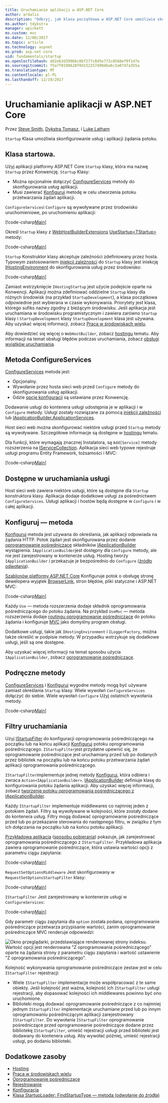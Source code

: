 ```yaml
---
title: Uruchamianie aplikacji w ASP.NET Core
author: ardalis
description: "Odkryj, jak klasa początkowa w ASP.NET Core umożliwia skonfigurowanie usług i aplikacji żądania potoku."
ms.author: tdykstra
manager: wpickett
ms.custom: mvc
ms.date: 12/08/2017
ms.topic: article
ms.technology: aspnet
ms.prod: asp.net-core
uid: fundamentals/startup
ms.openlocfilehash: dd2eb3d3996bc0bf277c8d5e772c8568ef9f147e
ms.sourcegitcommit: f5a7f0198628f0d152257d90dba6c3a0747a355a
ms.translationtype: MT
ms.contentlocale: pl-PL
ms.lasthandoff: 12/19/2017
---
```

# <a name="application-startup-in-aspnet-core"></a>Uruchamianie aplikacji w ASP.NET Core

Przez [Steve Smith](https://ardalis.com), [Dykstra Tomasz](https://github.com/tdykstra), i [Luke Latham](https://github.com/guardrex)

`Startup` Klasa umożliwia skonfigurowanie usług i aplikacji żądania potoku.

## <a name="the-startup-class"></a>Klasa startowa.

Użyj aplikacji platformy ASP.NET Core `Startup` klasy, która ma nazwę `Startup` przez Konwencję. `Startup` Klasy:

* Można opcjonalnie dołączyć [ConfigureServices](/dotnet/api/microsoft.aspnetcore.hosting.startupbase.configureservices) metody do skonfigurowania usług aplikacji.
* Musi zawierać [Konfiguruj](/dotnet/api/microsoft.aspnetcore.hosting.startupbase.configure) metodę w celu utworzenia potoku przetwarzania żądań aplikacji.

`ConfigureServices`i `Configure` są wywoływane przez środowisko uruchomieniowe, po uruchomieniu aplikacji:

[!code-csharp[Main](startup/snapshot_sample/Startup1.cs)]

Określ `Startup` klasy z [WebHostBuilderExtensions](/dotnet/api/Microsoft.AspNetCore.Hosting.WebHostBuilderExtensions) [UseStartup&lt;TStartup&gt; ](/dotnet/api/microsoft.aspnetcore.hosting.webhostbuilderextensions.usestartup#Microsoft_AspNetCore_Hosting_WebHostBuilderExtensions_UseStartup__1_Microsoft_AspNetCore_Hosting_IWebHostBuilder_) metody:

[!code-csharp[Main](../common/samples/WebApplication1DotNetCore2.0App/Program.cs?name=snippet_Main&highlight=10)]

`Startup` Konstruktor klasy akceptuje zależności zdefiniowany przez hosta. Typowym zastosowaniem [iniekcji zależności](xref:fundamentals/dependency-injection) do `Startup` klasy jest iniekcję [IHostingEnvironment](/dotnet/api/Microsoft.AspNetCore.Hosting.IHostingEnvironment) do skonfigurowania usług przez środowisko:

[!code-csharp[Main](startup/snapshot_sample/Startup2.cs)]

Zamiast wstrzyknięcie `IHostingStartup` jest użycie podejście oparte na Konwencji. Aplikacji można zdefiniować oddzielne `Startup` klasy dla różnych środowisk (na przykład `StartupDevelopment`), a klasa początkowa odpowiednie jest wybierana w czasie wykonywania. Priorytety jest klasa, którego sufiks nazwy zgodny z bieżącym środowisku. Jeśli aplikacja jest uruchamiana w środowisku programistycznym i zawiera zarówno `Startup` klasy i `StartupDevelopment` klasy `StartupDevelopment` klasa jest używana. Aby uzyskać więcej informacji, zobacz [Praca w środowiskach wielu](xref:fundamentals/environments#startup-conventions).

Aby dowiedzieć się więcej o `WebHostBuilder`, zobacz [hostingu](xref:fundamentals/hosting) tematu. Aby informacji na temat obsługi błędów podczas uruchamiania, zobacz [obsługi wyjątków uruchamiania](xref:fundamentals/error-handling#startup-exception-handling).

## <a name="the-configureservices-method"></a>Metoda ConfigureServices

[ConfigureServices](/dotnet/api/microsoft.aspnetcore.hosting.startupbase.configureservices) metoda jest:

* Opcjonalny.
* Wywołanie przez hosta sieci web przed `Configure` metody do skonfigurowania usług aplikacji.
* Gdzie [opcje konfiguracji](xref:fundamentals/configuration/index) są ustawiane przez Konwencję.

Dodawanie usługi do kontenera usługi udostępnia je w aplikacji i w `Configure` metody. Usługi zostały rozwiązane za pomocą [iniekcji zależności](xref:fundamentals/dependency-injection) lub [IApplicationBuilder.ApplicationServices](/dotnet/api/microsoft.aspnetcore.builder.iapplicationbuilder.applicationservices).

Host sieci web można skonfigurować niektóre usługi przed `Startup` metody są wywoływane. Szczegółowe informacje są dostępne w [hostingu](xref:fundamentals/hosting) tematu. 

Dla funkcji, które wymagają znacznej Instalatora, są `Add[Service]` metody rozszerzenia na [IServiceCollection](/dotnet/api/Microsoft.Extensions.DependencyInjection.IServiceCollection). Aplikacja sieci web typowe rejestruje usługi programu Entity Framework, tożsamości i MVC:

[!code-csharp[Main](../common/samples/WebApplication1/Startup.cs?highlight=4,7,11&start=40&end=55)]

## <a name="services-available-in-startup"></a>Dostępne w uruchamiania usługi

Host sieci web zawiera niektóre usługi, które są dostępne dla `Startup` konstruktora klasy. Aplikacja dodaje dodatkowe usługi za pośrednictwem `ConfigureServices`. Usługi aplikacji i hostów będą dostępne w `Configure` i w całej aplikacji.

## <a name="the-configure-method"></a>Konfiguruj — metoda

[Konfiguruj](/dotnet/api/microsoft.aspnetcore.hosting.startupbase.configure) metoda jest używana do określania, jak aplikacji odpowiada na żądania HTTP. Potok żądań jest skonfigurowana przez dodanie [oprogramowanie pośredniczące](xref:fundamentals/middleware) składników [IApplicationBuilder](/dotnet/api/microsoft.aspnetcore.builder.iapplicationbuilder) wystąpienia. `IApplicationBuilder`jest dostępny dla `Configure` metody, ale nie jest zarejestrowany w kontenerze usług. Hosting tworzy `IApplicationBuilder` i przekazuje je bezpośrednio do `Configure` ([źródło odwołania](https://github.com/aspnet/Hosting/blob/release/2.0.0/src/Microsoft.AspNetCore.Hosting/Internal/WebHost.cs#L179-L192)).

[Szablonów platformy ASP.NET Core](/dotnet/core/tools/dotnet-new) Konfiguruje potok o obsługę stronę dewelopera wyjątek [BrowserLink](http://vswebessentials.com/features/browserlink), stron błędów, pliki statyczne i ASP.NET MVC:

[!code-csharp[Main](../common/samples/WebApplication1DotNetCore2.0App/Startup.cs?range=28-48&highlight=5,6,10,13,15)]

Każdy `Use` — metoda rozszerzenia dodaje składnik oprogramowania pośredniczącego do potoku żądania. Na przykład `UseMvc` — metoda rozszerzenia dodaje [routingu oprogramowanie pośredniczące](xref:fundamentals/routing) do potoku żądania i konfiguruje [MVC](xref:mvc/overview) jako domyślny program obsługi.

Dodatkowe usługi, takie jak `IHostingEnvironment` i `ILoggerFactory`, można także określić w podpisie metody. W przypadku wstrzykuje się dodatkowe usługi, jeśli są one dostępne.

Aby uzyskać więcej informacji na temat sposobu użycia `IApplicationBuilder`, zobacz [oprogramowanie pośredniczące](xref:fundamentals/middleware).

## <a name="convenience-methods"></a>Podręczne metody

[ConfigureServices](/dotnet/api/microsoft.aspnetcore.hosting.iwebhostbuilder.configureservices) i [Konfiguruj](/dotnet/api/microsoft.aspnetcore.hosting.webhostbuilderextensions.configure) wygodne metody mogą być używane zamiast określania `Startup` klasy. Wiele wywołań `ConfigureServices` dołączyć do siebie. Wiele wywołań `Configure` Użyj ostatnich wywołania metody.

[!code-csharp[Main](startup/snapshot_sample/Program.cs?highlight=16,20)]

## <a name="startup-filters"></a>Filtry uruchamiania

Użyj [IStartupFilter](/dotnet/api/microsoft.aspnetcore.hosting.istartupfilter) do konfiguracji oprogramowania pośredniczącego na początku lub na końcu aplikacji [Konfiguruj](#the-configure-method) potoku oprogramowania pośredniczącego. `IStartupFilter`jest przydatne upewnić się, że oprogramowanie pośredniczące jest uruchamiany przed lub po dodanych przez bibliotek na początku lub na końcu potoku przetwarzania żądań aplikacji oprogramowania pośredniczącego.

`IStartupFilter`implementuje jednej metody [Konfiguruj](/dotnet/api/microsoft.aspnetcore.hosting.istartupfilter.configure), która odbiera i zwraca `Action<IApplicationBuilder>`. [IApplicationBuilder](/dotnet/api/microsoft.aspnetcore.builder.iapplicationbuilder) definiuje klasę do konfigurowania potoku żądania aplikacji. Aby uzyskać więcej informacji, zobacz [tworzenie potoku oprogramowania pośredniczącego z IApplicationBuilder](xref:fundamentals/middleware#creating-a-middleware-pipeline-with-iapplicationbuilder).

Każdy `IStartupFilter` implementuje middlewares co najmniej jeden z potokiem żądań. Filtry są wywoływane w kolejności, które zostały dodane do kontenera usług. Filtry mogą dodawać oprogramowanie pośredniczące przed lub po przekazanie sterowania do następnego filtru, w związku z tym ich dołączania na początku lub na końcu potoku aplikacji.

[Przykładowa aplikacja](https://github.com/aspnet/Docs/tree/master/aspnetcore/fundamentals/startup/sample/) ([sposobu pobierania](xref:tutorials/index#how-to-download-a-sample)) pokazuje, jak zarejestrować oprogramowania pośredniczącego z `IStartupFilter`. Przykładowa aplikacja zawiera oprogramowanie pośredniczące, która ustawia wartości opcji z parametru ciągu zapytania:

[!code-csharp[Main](startup/sample/RequestSetOptionsMiddleware.cs?name=snippet1)]

`RequestSetOptionsMiddleware` Jest skonfigurowany w `RequestSetOptionsStartupFilter` klasy:

[!code-csharp[Main](startup/sample/RequestSetOptionsStartupFilter.cs?name=snippet1&highlight=7)]

`IStartupFilter` Jest zarejestrowany w kontenerze usługi w `ConfigureServices`:

[!code-csharp[Main](startup/sample/Startup.cs?name=snippet1&highlight=3)]

Gdy parametr ciągu zapytania dla `option` została podana, oprogramowanie pośredniczące przetwarza przypisanie wartości, zanim oprogramowanie pośredniczące MVC renderuje odpowiedzi:

![Okno przeglądarki, przedstawiające renderowanej strony indeksu. Wartość opcji jest renderowana "Z oprogramowania pośredniczącego" oparte na żądania strony z parametru ciągu zapytania i wartość ustawienie "Z oprogramowania pośredniczącego".](startup/_static/index.png)

Kolejność wykonywania oprogramowanie pośredniczące zestaw jest w celu `IStartupFilter` rejestracji:

* Wiele `IStartupFilter` implementacje może współpracować z te same obiekty. Jeśli kolejność jest ważna, kolejność ich `IStartupFilter` usługi rejestracji, aby dopasować kolejności ich middlewares powinno być ono uruchomione.
* Biblioteki mogą dodawać oprogramowanie pośredniczące z co najmniej jednym `IStartupFilter` implementacje uruchamiane przed lub po innym oprogramowaniu pośredniczącym aplikacji zarejestrowany `IStartupFilter`. Do wywołania `IStartupFilter` oprogramowanie pośredniczące przed oprogramowanie pośredniczące dodane przez bibliotekę `IStartupFilter`, umieść rejestracji usługi przed biblioteki jest dodawany do kontenera usług. Aby wywołać później, umieść rejestracji usługi, po dodaniu biblioteki.

## <a name="additional-resources"></a>Dodatkowe zasoby

* [Hosting](xref:fundamentals/hosting)
* [Praca w środowiskach wielu](xref:fundamentals/environments)
* [Oprogramowanie pośredniczące](xref:fundamentals/middleware)
* [Rejestrowanie](xref:fundamentals/logging/index)
* [Konfiguracja](xref:fundamentals/configuration/index)
* [Klasa StartupLoader: FindStartupType — metoda (odwołanie do źródła)](https://github.com/aspnet/Hosting/blob/rel/2.0.0/src/Microsoft.AspNetCore.Hosting/Internal/StartupLoader.cs#L66-L116)
